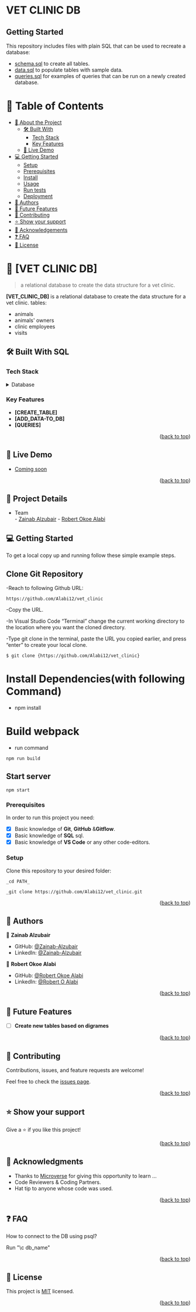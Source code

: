 # VET CLINIC DB


## Getting Started

This repository includes files with plain SQL that can be used to recreate a database:

-  [schema.sql](./schema.sql) to create all tables.
-  [data.sql](./data.sql) to populate tables with sample data.
-  [queries.sql](./queries.sql) for examples of queries that can be run on a newly created database.

<a name="readme-top"></a>


# 📗 Table of Contents

- [📖 About the Project](#about-project)
  - [🛠 Built With](#built-with)
    - [Tech Stack](#tech-stack)
    - [Key Features](#key-features)
  - [🚀 Live Demo](#live-demo)
- [💻 Getting Started](#getting-started)
  - [Setup](#setup)
  - [Prerequisites](#prerequisites)
  - [Install](#install)
  - [Usage](#usage)
  - [Run tests](#run-tests)
  - [Deployment](#triangular_flag_on_post-deployment)
- [👥 Authors](#authors)
- [🔭 Future Features](#future-features)
- [🤝 Contributing](#contributing)
- [⭐️ Show your support](#support)
- [🙏 Acknowledgements](#acknowledgements)
- [❓ FAQ](#faq)
- [📝 License](#license)


# 📖 [VET CLINIC DB] <a name="about-project"></a>

>  a relational database to create the data structure for a vet clinic.



**[VET_CLINIC_DB]** is a relational database to create the data structure for a vet clinic.
tables: 
- animals
- animals' owners
- clinic employees
- visits

## 🛠 Built With <a name="built-with">SQL</a>

### Tech Stack <a name="tech-stack"></a>

<details>
<summary>Database</summary>
  <ul>
    <li><a href="https://www.postgresql.org/">PostgreSQL</a></li>
  </ul>
</details>

<!-- Features -->

### Key Features <a name="key-features"></a>

- **[CREATE_TABLE]**
- **[ADD_DATA-TO_DB]**
- **[QUERIES]**

<p align="right">(<a href="#readme-top">back to top</a>)</p>

<!-- LIVE DEMO -->

## 🚀 Live Demo <a name="live-demo"></a>

- [Coming soon](#)

<p align="right">(<a href="#readme-top">back to top</a>)</p>


## 🚀 Project Details 

- Team      
        - [Zainab Alzubair](https://github.com/Zainab-Alzubair)
        - [Robert Okoe Alabi](https://github.com/Alabi12)


## 💻 Getting Started <a name="getting-started"></a>

To get a local copy up and running follow these simple example steps.

## Clone Git Repository

-Reach to following Github URL:
```
https://github.com/Alabi12/vet_clinic

```

-Copy the URL.

-In Visual Studio Code “Terminal” change the current working directory to the location where you want the cloned directory.

-Type git clone in the terminal, paste the URL you copied earlier, and press “enter” to create your local clone.

```
$ git clone {https://github.com/Alabi12/vet_clinic}
```

# Install Dependencies(with following Command)

- npm install

# Build webpack <a name="setup"></a>
- run command
```
npm run build
```

## Start server
```
npm start
```

### Prerequisites <a name="prerequisites"></a>

In order to run this project you need:

- [x] Basic knowledge of **Git**, **GitHub** &**Gitflow**.
- [x] Basic knowledge of **SQL** sql.
- [x] Basic knowledge of **VS Code** or any other code-editors.

### Setup

Clone this repository to your desired folder:

    _cd PATH_
    
    _git clone https://github.com/Alabi12/vet_clinic.git

<p align="right">(<a href="#readme-top">back to top</a>)</p>

<!-- AUTHORS -->

## 👥 Authors <a name="authors"></a>

👤 **Zainab Alzubair**

- GitHub: [@Zainab-Alzubair](https://github.com/Zainab-Alzubair)
- LinkedIn: [@Zainab-Alzubair](https://www.linkedin.com/in/zainab-al-zubair/)

👤 **Robert Okoe Alabi**

- GitHub: [@Robert Okoe Alabi](https://github.com/Alabi12)
- LinkedIn: [@Robert O Alabi](https://www.linkedin.com/in/robert-alabi/)

<p align="right">(<a href="#readme-top">back to top</a>)</p>

## 🔭 Future Features <a name="future-features"></a>

- [ ] **Create new tables based on digrames**

<p align="right">(<a href="#readme-top">back to top</a>)</p>


## 🤝 Contributing <a name="contributing"></a>

Contributions, issues, and feature requests are welcome!

Feel free to check the [issues page](https://github.com/Alabi12/vet_clinic/issues).

<p align="right">(<a href="#readme-top">back to top</a>)</p>

<!-- SUPPORT -->

## ⭐️ Show your support <a name="support"></a>

Give a ⭐️ if you like this project!

<p align="right">(<a href="#readme-top">back to top</a>)</p>


## 🙏 Acknowledgments <a name="acknowledgements"></a>

- Thanks to [Microverse](https://www.microverse.org/) for giving this opportunity to learn ...
- Code Reviewers & Coding Partners.
- Hat tip to anyone whose code was used.

<p align="right">(<a href="#readme-top">back to top</a>)</p>

<!-- FAQ (optional) -->

## ❓ FAQ <a name="faq"></a>
How to connect to the DB using psql?

Run "\c db_name"

<p align="right">(<a href="#readme-top">back to top</a>)</p>

<!-- LICENSE -->

## 📝 License <a name="license"></a>

This project is [MIT](./LICENSE) licensed.

<p align="right">(<a href="#readme-top">back to top</a>)</p>
